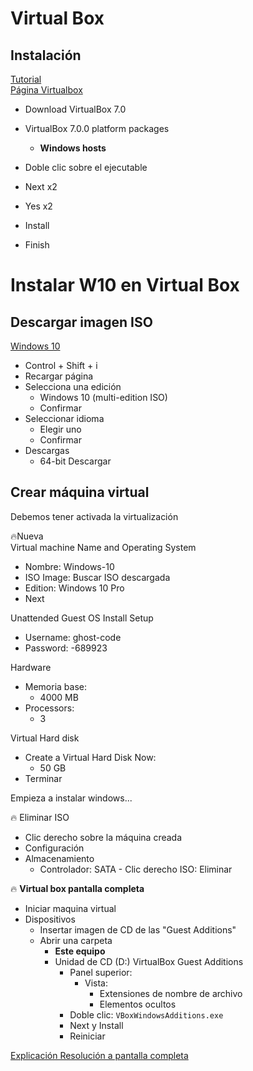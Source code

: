 # Virtual Box

## Instalación   
[Tutorial](https://www.youtube.com/watch?v=YFlowDwE-1E)      
[Página Virtualbox](https://www.virtualbox.org/)
- Download VirtualBox 7.0
- VirtualBox 7.0.0 platform packages 
	- **Windows hosts** 

- Doble clic sobre el ejecutable 
- Next x2
- Yes x2
- Install 
- Finish 


# Instalar W10 en Virtual Box

## Descargar imagen ISO

[Windows 10](https://www.microsoft.com/es-es/software-download/windows10)
- Control + Shift + i 
- Recargar página 
- Selecciona una edición 
	- Windows 10 (multi-edition ISO)
	- Confirmar 
- Seleccionar idioma 
	- Elegir uno
	- Confirmar 
- Descargas
	- 64-bit Descargar 

## Crear máquina virtual 

Debemos tener activada la virtualización 

🔥Nueva    
Virtual machine Name and Operating System 
- Nombre: Windows-10
- ISO Image: Buscar ISO descargada 
- Edition: Windows 10 Pro
- Next

Unattended Guest OS Install Setup 
- Username: ghost-code
- Password: -689923

Hardware
- Memoria base:
	- 4000 MB 
- Processors: 
	- 3

Virtual Hard disk
- Create a Virtual Hard Disk Now:
	- 50 GB
- Terminar

Empieza a instalar windows...

🔥 Eliminar ISO  
- Clic derecho sobre la máquina creada 
- Configuración 
- Almacenamiento 
	- Controlador: SATA
			- Clic derecho ISO: Eliminar



🔥 **Virtual box pantalla completa**    
- Iniciar maquina virtual
- Dispositivos
	- Insertar imagen de CD de las "Guest Additions"
	- Abrir una carpeta 
		- **Este equipo**
		- Unidad de CD (D:) VirtualBox Guest Additions 
			- Panel superior: 
				- Vista: 
					- Extensiones de nombre de archivo
					- Elementos ocultos 
			- Doble clic: `VBoxWindowsAdditions.exe`
			- Next y Install
			- Reiniciar 

[Explicación Resolución a pantalla completa](https://www.profesionalreview.com/2019/02/06/pantalla-completa-en-virtualbox/#:~:text=solucionaremos%20esto%20tambi%C3%A9n.-,Pantalla%20completa%20en%20VirtualBox%20con%20el%20men%C3%BA%20de%20la%20m%C3%A1quina,opci%C3%B3n%20%E2%80%9CModo%20pantalla%20completa%E2%80%9D.)